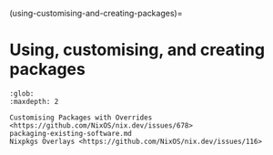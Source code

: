 (using-customising-and-creating-packages)=
# Using, customising, and creating packages

```{toctree}
:glob:
:maxdepth: 2

Customising Packages with Overrides <https://github.com/NixOS/nix.dev/issues/678>
packaging-existing-software.md
Nixpkgs Overlays <https://github.com/NixOS/nix.dev/issues/116>
```
